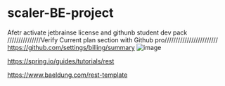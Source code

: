 # scaler-BE-project
Afetr activate jetbrainse license and githunb student dev pack
///////////////Verify Current plan section with Github pro////////////////////////
https://github.com/settings/billing/summary
![image](https://github.com/user-attachments/assets/2c1f3102-dceb-41da-86fe-0665fc654fd1)

https://spring.io/guides/tutorials/rest

https://www.baeldung.com/rest-template


